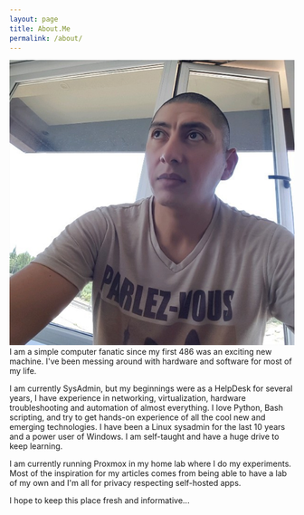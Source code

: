 ```yaml
---
layout: page
title: About.Me
permalink: /about/
---
```


![Alt Text](_site/assets/img/1579819582680.jpeg)
I am a simple computer fanatic since my first 486 was an exciting new machine. I've been messing around with hardware and software for most of my life.

I am currently SysAdmin, but my beginnings were as a HelpDesk for several years, I have experience in networking, virtualization, hardware troubleshooting and automation of almost everything. I love Python, Bash scripting, and try to get hands-on experience of all the cool new and emerging technologies. I have been a Linux sysadmin for the last 10 years and a power user of Windows. I am self-taught and have a huge drive to keep learning.

I am currently running Proxmox in my home lab where I do my experiments. Most of the inspiration for my articles comes from being able to have a lab of my own and I'm all for privacy respecting self-hosted apps.

I hope to keep this place fresh and informative...
